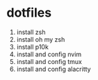 # dotfiles

1. install zsh
2. install oh my zsh
3. install p10k
4. install and config nvim
5. install and config tmux
6. install and config alacritty

